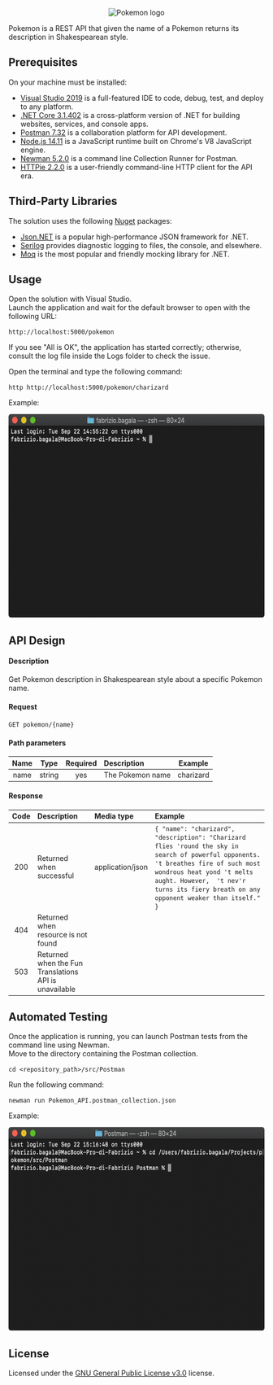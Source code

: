 <p align="center">
	<img src="https://upload.wikimedia.org/wikipedia/commons/thumb/9/98/International_Pok%C3%A9mon_logo.svg/320px-International_Pok%C3%A9mon_logo.svg.png" alt="Pokemon logo" />
</p>

Pokemon is a REST API that given the name of a Pokemon returns its description in Shakespearean style.

## Prerequisites

On your machine must be installed:

- [Visual Studio 2019](https://visualstudio.microsoft.com/) is a full-featured IDE to code, debug, test, and deploy to any platform.
- [.NET Core 3.1.402](https://dotnet.microsoft.com/) is a cross-platform version of .NET for building websites, services, and console apps.
- [Postman 7.32](https://www.postman.com/) is a collaboration platform for API development.
- [Node.js 14.11](https://nodejs.org/en/) is a JavaScript runtime built on Chrome's V8 JavaScript engine.
- [Newman 5.2.0](https://learning.postman.com/docs/running-collections/using-newman-cli/command-line-integration-with-newman/#:~:text=Newman%20is%20a%20command%20line,integration%20servers%20and%20build%20systems.) is a command line Collection Runner for Postman.
- [HTTPie 2.2.0](https://httpie.org/) is a user-friendly command-line HTTP client for the API era.

## Third-Party Libraries

The solution uses the following [Nuget](https://www.nuget.org/) packages:
- [Json.NET](https://www.newtonsoft.com/json) is a popular high-performance JSON framework for .NET.
- [Serilog](https://serilog.net/) provides diagnostic logging to files, the console, and elsewhere.
- [Moq](https://github.com/moq/moq4) is the most popular and friendly mocking library for .NET.

## Usage

Open the solution with Visual Studio.
<br />
Launch the application and wait for the default browser to open with the following URL:

    http://localhost:5000/pokemon

If you see "All is OK", the application has started correctly; otherwise, consult the log file inside the Logs folder to check the issue.

Open the terminal and type the following command:

    http http://localhost:5000/pokemon/charizard

Example:

<p align="center">
	<img src="resources/httpie.gif" alt="HTTPie" width="600" height="400" />
</p>

## API Design

#### Description

  Get Pokemon description in Shakespearean style about a specific Pokemon name.

  #### Request

    GET pokemon/{name}

  #### Path parameters

  | Name   | Type   | Required  | Description      | Example   |
  | :----: | :----: | :----:    | :---             | :----:    |
  | name   | string | yes       | The Pokemon name | charizard |

  #### Response

  | Code   | Description  | Media type | Example |
  | :----: | :---      | :---       | :---    |
  | 200    | Returned when successful | application/json | `{ "name": "charizard", "description": "Charizard flies 'round the sky in search of powerful opponents. 't breathes fire of such most wondrous heat yond 't melts aught. However,  't nev'r turns its fiery breath on any opponent weaker than itself." }` |
  | 404    | Returned when resource is not found | | |
  | 503    | Returned when the Fun Translations API is unavailable | | |

## Automated Testing

Once the application is running, you can launch Postman tests from the command line using Newman.
<br />
Move to the directory containing the Postman collection.

    cd <repository_path>/src/Postman

Run the following command:

    newman run Pokemon_API.postman_collection.json

Example:

<p align="center">
	<img src="resources/newman.gif" alt="Newman" width="600" height="400" />
</p>

## License

Licensed under the [GNU General Public License v3.0](LICENSE) license.
